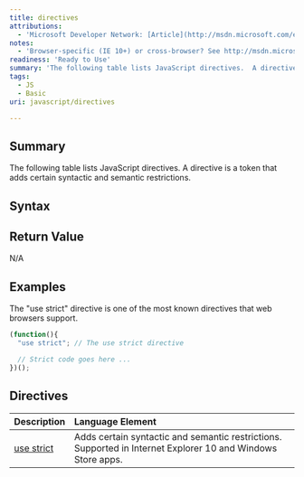 ```yaml
---
title: directives
attributions:
  - 'Microsoft Developer Network: [Article](http://msdn.microsoft.com/en-us/library/ie/br230271(v=vs.94).aspx)'
notes:
  - 'Browser-specific (IE 10+) or cross-browser? See http://msdn.microsoft.com/en-us/library/ie/br230271%28v=vs.94%29.aspx'
readiness: 'Ready to Use'
summary: 'The following table lists JavaScript directives.  A directive is a token that adds certain syntactic and semantic restrictions.'
tags:
  - JS
  - Basic
uri: javascript/directives

---
```

## <span>Summary</span>

The following table lists JavaScript directives. A directive is a token that adds certain syntactic and semantic restrictions.

## <span>Syntax</span>

## <span>Return Value</span>

N/A

## <span>Examples</span>

The "use strict" directive is one of the most known directives that web browsers support.

``` js
(function(){
  "use strict"; // The use strict directive

  // Strict code goes here ...
})();
```

## <span>Directives</span>

|Description|Language Element|
|:----------|:---------------|
|[use strict](/javascript/directives/use_strict)|Adds certain syntactic and semantic restrictions. Supported in Internet Explorer 10 and Windows Store apps.|

